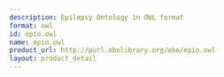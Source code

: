 ```yaml
---
description: Epilepsy Ontology in OWL format
format: owl
id: epio.owl
name: epio.owl
product_url: http://purl.obolibrary.org/obo/epio.owl
layout: product_detail
---
```

